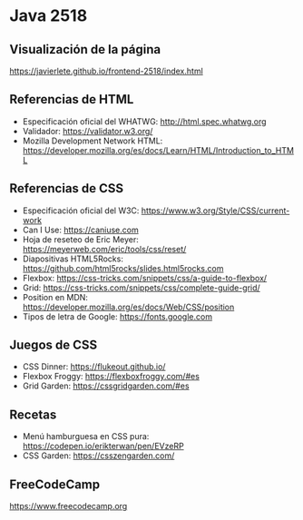 # Java 2518

## Visualización de la página

https://javierlete.github.io/frontend-2518/index.html

## Referencias de HTML

* Especificación oficial del WHATWG: http://html.spec.whatwg.org
* Validador: https://validator.w3.org/
* Mozilla Development Network HTML: https://developer.mozilla.org/es/docs/Learn/HTML/Introduction_to_HTML

## Referencias de CSS

* Especificación oficial del W3C: https://www.w3.org/Style/CSS/current-work
* Can I Use:  https://caniuse.com
* Hoja de reseteo de Eric Meyer: https://meyerweb.com/eric/tools/css/reset/
* Diapositivas HTML5Rocks: https://github.com/html5rocks/slides.html5rocks.com
* Flexbox: https://css-tricks.com/snippets/css/a-guide-to-flexbox/
* Grid: https://css-tricks.com/snippets/css/complete-guide-grid/
* Position en MDN: https://developer.mozilla.org/es/docs/Web/CSS/position
* Tipos de letra de Google: https://fonts.google.com

## Juegos de CSS

* CSS Dinner: https://flukeout.github.io/
* Flexbox Froggy: https://flexboxfroggy.com/#es
* Grid Garden: https://cssgridgarden.com/#es

## Recetas

* Menú hamburguesa en CSS pura: https://codepen.io/erikterwan/pen/EVzeRP
* CSS Garden: https://csszengarden.com/

## FreeCodeCamp

https://www.freecodecamp.org
